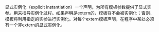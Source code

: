 显式实例化（explicit instantiation）一个声明，为所有模板参数提供了显式实参。用来指导实例化过程。如果声明是extern的，模板将不会被实例化；否则，模板将利用指定的实参进行实例化。对每个extern模板声明，在程序中某处必须有一个非extern的显式实例化。

